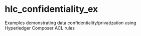 # hlc_confidentiality_ex
Examples demonstrating data confidentiality/privatization using Hyperledger Composer ACL rules

